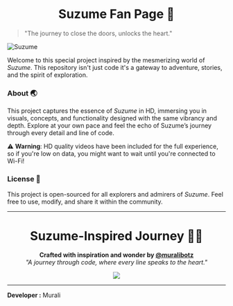 <h1 align="center">Suzume Fan Page 🧬</h1>

> "The journey to close the doors, unlocks the heart."

![Suzume](./resources/img/suzume2.png)

Welcome to this special project inspired by the mesmerizing world of *Suzume*. This repository isn't just code it's a gateway to adventure, stories, and the spirit of exploration.

### About 🌏
This project captures the essence of *Suzume* in HD, immersing you in visuals, concepts, and functionality designed with the same vibrancy and depth. Explore at your own pace and feel the echo of Suzume’s journey through every detail and line of code.

⚠️ **Warning**: HD quality videos have been included for the full experience, so if you're low on data, you might want to wait until you're connected to Wi-Fi!

### License 📜
This project is open-sourced for all explorers and admirers of *Suzume*. Feel free to use, modify, and share it within the community.

---

<h1 align="center">Suzume-Inspired Journey 🚪✨</h1>

<p align="center">
  <b>Crafted with inspiration and wonder by <a href="https://github.com/muralibotz">@muralibotz</a></b><br>
  <i>"A journey through code, where every line speaks to the heart."</i>
</p>



<p align="center">
  <a href="https://muralibotz.github.io/suzume">
    <img src="https://img.shields.io/badge/Visit%20the%20Site-ff69b4?style=for-the-badge&logo=github">
  </a>
</p>

---

**Developer :** Murali
